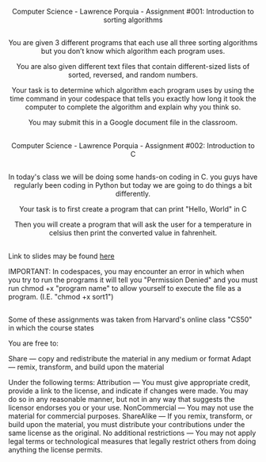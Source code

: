 <p align=center>Computer Science - Lawrence Porquia - Assignment #001: Introduction to sorting algorithms
  
##

<p align=center>You are given 3 different programs that each use all three sorting algorithms but you don’t know which algorithm each program uses.

<p align=center>You are also given different text files that contain different-sized lists of sorted, reversed, and random numbers.

<p align=center>Your task is to determine which algorithm each program uses by using the time command in your codespace that tells you exactly how long it took the computer to complete the algorithm and explain why you think so.

<p align=center>You may submit this in a Google document file in the classroom. 



  
##

<p align=center>Computer Science - Lawrence Porquia - Assignment #002: Introduction to C

##

<p align=center>In today's class we will be doing some hands-on coding in C. you guys have regularly been coding in Python but today we are going to do things a bit differently.

<p align=center> Your task is to first create a program that can print "Hello, World" in C 

<p align=center> Then you will create a program that will ask the user for a temperature in celsius then print the converted value in fahrenheit.

##

Link to slides may be found [here](https://docs.google.com/presentation/d/19E7q1bzdNTIwPxfbvNMk_PSqoSZyPNECF6qu5A5n2DM/edit?usp=sharing)

IMPORTANT: In codespaces, you may encounter an error in which when you try to run the programs it will tell you "Permission Denied" and you must run chmod +x "program name" to allow yourself to execute the file as a program. (I.E. "chmod +x sort1")








##
Some of these assignments was taken from Harvard's online class "CS50" in which the course states

You are free to:

Share — copy and redistribute the material in any medium or format
Adapt — remix, transform, and build upon the material

Under the following terms:
Attribution — You must give appropriate credit, provide a link to the license, and indicate if changes were made. You may do so in any reasonable manner, but not in any way that suggests the licensor endorses you or your use.
NonCommercial — You may not use the material for commercial purposes.
ShareAlike — If you remix, transform, or build upon the material, you must distribute your contributions under the same license as the original.
No additional restrictions — You may not apply legal terms or technological measures that legally restrict others from doing anything the license permits.



